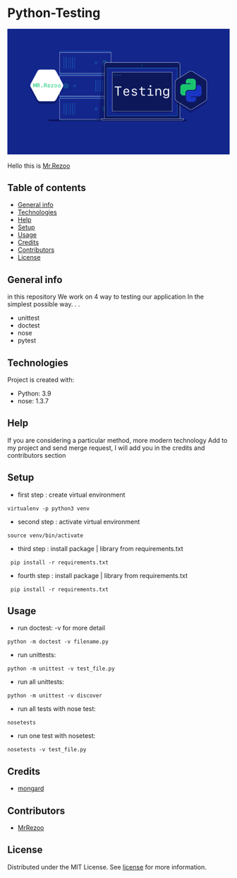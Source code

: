# Python-Testing

![python](assets/test.png)

Hello this is [Mr.Rezoo](https://www.linkedin.com/in/reza-mobaraki/)

## Table of contents

* [General info](#General-info)
* [Technologies](#Technologies)
* [Help](#Help)
* [Setup](#Setup)
* [Usage](#Usage)
* [Credits](#credits)
* [Contributors](#Contributors)
* [License](#license)

## General info

in this repository We work on 4 way to testing our application In the simplest
possible way. . .

* unittest
* doctest
* nose
* pytest

## Technologies

Project is created with:

* Python: 3.9
* nose: 1.3.7

## Help

If you are considering a particular method, more modern technology Add to my
project and send merge request, I will add you in the credits and contributors
section

## Setup

* first step : create virtual environment

```shell
virtualenv -p python3 venv 
```

* second step : activate virtual environment

```shell
source venv/bin/activate  
```

* third step : install package | library from requirements.txt

```shell
 pip install -r requirements.txt
```

* fourth step : install package | library from requirements.txt

```shell
 pip install -r requirements.txt
```

## Usage

* run doctest: -v for more detail

```shell
python -m doctest -v filename.py
```

* run unittests:

```shell
python -m unittest -v test_file.py
```

* run all unittests:

```shell
python -m unittest -v discover
```

* run all tests with nose test:

```shell
nosetests
```

* run one test with nosetest:

```shell
nosetests -v test_file.py
```

## Credits

* [mongard](https://www.mongard.ir/courses/unittest)

## Contributors

* [MrRezoo](https://github.com/MrRezoo)

## License

Distributed under the MIT License. See [license](LICENSE) for more information.